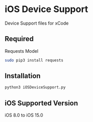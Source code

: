 # iOS Device Support
Device Support files for xCode

## Required 
Requests Model
```bash
sudo pip3 install requests
```

## Installation
```bash
python3 iOSDeviceSupport.py
```
## iOS Supported Version
iOS 8.0 to iOS 15.0
